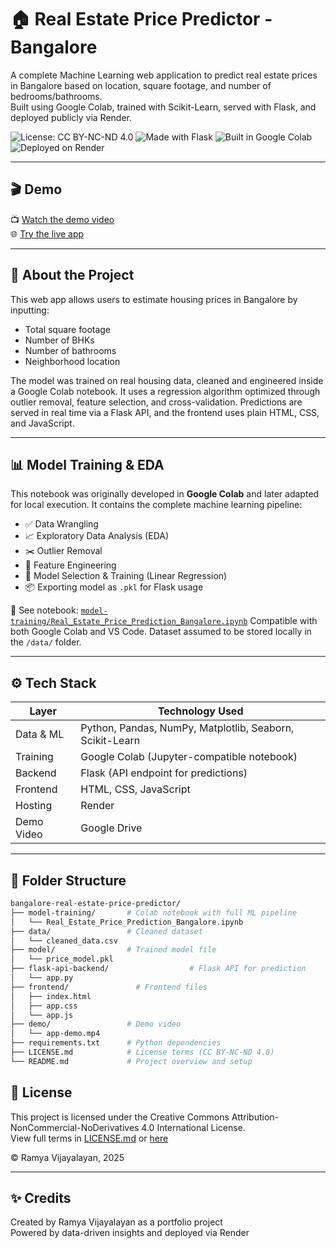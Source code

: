 # 🏠 Real Estate Price Predictor - Bangalore

A complete Machine Learning web application to predict real estate prices in Bangalore based on location, square footage, and number of bedrooms/bathrooms.  
Built using Google Colab, trained with Scikit-Learn, served with Flask, and deployed publicly via Render.  

![License: CC BY-NC-ND 4.0](https://img.shields.io/badge/License-CC%20BY--NC--ND%204.0-lightgrey)
![Made with Flask](https://img.shields.io/badge/Backend-Flask-blue)
![Built in Google Colab](https://img.shields.io/badge/Notebook-Google%20Colab-yellow)
![Deployed on Render](https://img.shields.io/badge/Hosted%20on-Render-green)

---

## 🎬 Demo

📺 [Watch the demo video](https://drive.google.com/file/d/1hx4aatWpMAmCRBfmODvfTPj2Z17UD0Qm/view?usp=sharing)  
🌐 [Try the live app](https://your-app-url.onrender.com)

---

## 🧠 About the Project

This web app allows users to estimate housing prices in Bangalore by inputting:

- Total square footage
- Number of BHKs
- Number of bathrooms
- Neighborhood location

The model was trained on real housing data, cleaned and engineered inside a Google Colab notebook. It uses a regression algorithm optimized through outlier removal, feature selection, and cross-validation. Predictions are served in real time via a Flask API, and the frontend uses plain HTML, CSS, and JavaScript.

---

## 📊 Model Training & EDA

This notebook was originally developed in **Google Colab** and later adapted for local execution. 
It contains the complete machine learning pipeline:

- ✅ Data Wrangling
- 📈 Exploratory Data Analysis (EDA)
- ✂️ Outlier Removal
- 🧪 Feature Engineering
- 🧠 Model Selection & Training (Linear Regression)
- 📦 Exporting model as `.pkl` for Flask usage

📁 See notebook: [`model-training/Real_Estate_Price_Prediction_Bangalore.ipynb`](model-training/Bangalore_Price_Prediction_Colab.ipynb)
Compatible with both Google Colab and VS Code. Dataset assumed to be stored locally in the `/data/` folder.

---

## ⚙️ Tech Stack

| Layer      | Technology Used              |
|------------|------------------------------|
| Data & ML  | Python, Pandas, NumPy, Matplotlib, Seaborn, Scikit-Learn |
| Training   | Google Colab (Jupyter-compatible notebook) |
| Backend    | Flask (API endpoint for predictions) |
| Frontend   | HTML, CSS, JavaScript |
| Hosting    | Render |
| Demo Video | Google Drive |

---

## 📁 Folder Structure

```bash
bangalore-real-estate-price-predictor/
├── model-training/       # Colab notebook with full ML pipeline
│   └── Real_Estate_Price_Prediction_Bangalore.ipynb
├── data/                 # Cleaned dataset 
│   └── cleaned_data.csv
├── model/                # Trained model file
│   └── price_model.pkl
├── flask-api-backend/                  # Flask API for prediction
│   └── app.py
├── frontend/               # Frontend files
│   ├── index.html
│   ├── app.css
│   └── app.js
├── demo/                 # Demo video 
│   └── app-demo.mp4
├── requirements.txt      # Python dependencies
├── LICENSE.md            # License terms (CC BY-NC-ND 4.0)
└── README.md             # Project overview and setup
```

## 📜 License

This project is licensed under the Creative Commons Attribution-NonCommercial-NoDerivatives 4.0 International License.  
View full terms in [LICENSE.md](LICENSE.md) or [here](https://creativecommons.org/licenses/by-nc-nd/4.0/)

© Ramya Vijayalayan, 2025

---

## ✨ Credits

Created by Ramya Vijayalayan as a portfolio project  
Powered by data-driven insights and deployed via Render

